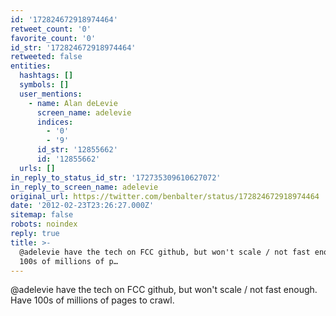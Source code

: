 ```yaml
---
id: '172824672918974464'
retweet_count: '0'
favorite_count: '0'
id_str: '172824672918974464'
retweeted: false
entities:
  hashtags: []
  symbols: []
  user_mentions:
    - name: Alan deLevie
      screen_name: adelevie
      indices:
        - '0'
        - '9'
      id_str: '12855662'
      id: '12855662'
  urls: []
in_reply_to_status_id_str: '172735309610627072'
in_reply_to_screen_name: adelevie
original_url: https://twitter.com/benbalter/status/172824672918974464
date: '2012-02-23T23:26:27.000Z'
sitemap: false
robots: noindex
reply: true
title: >-
  @adelevie have the tech on FCC github, but won't scale / not fast enough. Have
  100s of millions of p…
---
```


@adelevie have the tech on FCC github, but won't scale / not fast enough. Have 100s of millions of pages to crawl.